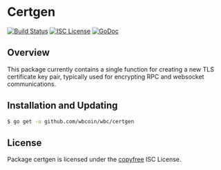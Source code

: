 Certgen
======

[![Build Status](http://img.shields.io/travis/wbcoin/wbc.svg)](https://travis-ci.org/wbcoin/wbc)
[![ISC License](http://img.shields.io/badge/license-ISC-blue.svg)](http://copyfree.org)
[![GoDoc](https://img.shields.io/badge/godoc-reference-blue.svg)](http://godoc.org/github.com/wbcoin/wbc/certgen)

## Overview

This package currently contains a single function for creating
a new TLS certificate key pair, typically used for encrypting
RPC and websocket communications.

## Installation and Updating

```bash
$ go get -u github.com/wbcoin/wbc/certgen
```

## License

Package certgen is licensed under the [copyfree](http://copyfree.org) ISC
License.
